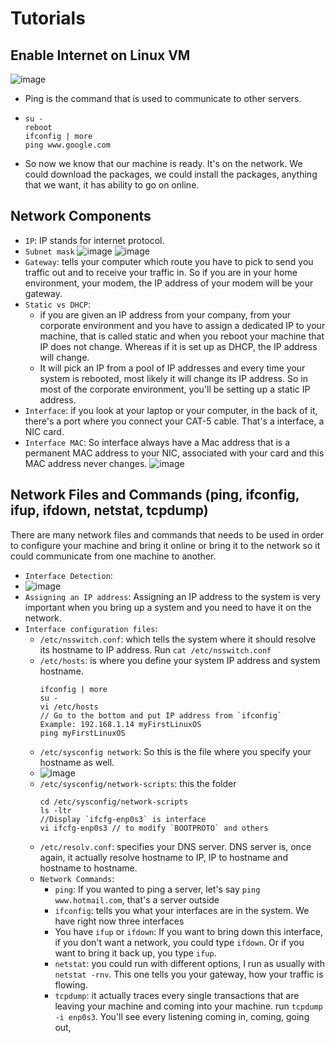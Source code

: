 # Tutorials
## Enable Internet on Linux VM
![image](https://github.com/hieunguyen0202/Udemy-Course-Training/assets/98166568/e632c217-45d5-4735-a6b9-cba07afe4ece)
- Ping is the command that is used to communicate to other servers.
- ```
  su -
  reboot
  ifconfig | more
  ping www.google.com
  ```
- So now we know that our machine is ready. It's on the network. We could download the packages, we could install the packages, anything that we want, it has ability to go on online.
## Network Components
- `IP`: IP stands for internet protocol.
- `Subnet mask`
  ![image](https://github.com/hieunguyen0202/Udemy-Course-Training/assets/98166568/f16cd5da-7164-438a-9353-03235ecc37d6)
  ![image](https://github.com/hieunguyen0202/Udemy-Course-Training/assets/98166568/4f7d34a1-4ce7-46a4-b812-f674cbd97038)
- `Gateway`: tells your computer which route you have to pick to send you traffic out and to receive your traffic in. So if you are in your home environment, your modem, the IP address of your modem will be your gateway.
- `Static vs DHCP`:
    -  if you are given an IP address from your company, from your corporate environment and you have to assign a dedicated IP to your machine, that is called static and when you reboot your machine that IP does not change. Whereas if it is set up as DHCP, the IP address will change.
    -  It will pick an IP from a pool of IP addresses and every time your system is rebooted, most likely it will change its IP address. So in most of the corporate environment, you'll be setting up a static IP address.
- `Interface`: if you look at your laptop or your computer, in the back of it, there's a port where you connect your CAT-5 cable. That's a interface, a NIC card.
- `Interface MAC`: So interface always have a Mac address that is a permanent MAC address to your NIC, associated with your card and this MAC address never changes.
![image](https://github.com/hieunguyen0202/Udemy-Course-Training/assets/98166568/d9853510-7765-4095-b435-c7978ef09048)
## Network Files and Commands (ping, ifconfig, ifup, ifdown, netstat, tcpdump)
There are many network files and commands that needs to be used in order to configure your machine and bring it online or bring it to the network so it could communicate from one machine to another.
- `Interface Detection`:
- ![image](https://github.com/hieunguyen0202/Udemy-Course-Training/assets/98166568/a583cc1c-7d68-447c-b95d-99ca9079e7b8)
- `Assigning an IP address`: Assigning an IP address to the system is very important when you bring up a system and you need to have it on the network.
- `Interface configuration files`:
   - `/etc/nsswitch.conf`: which tells the system where it should resolve its hostname to IP address. Run  `cat /etc/nsswitch.conf`
   - `/etc/hosts`: is where you define your system IP address and system hostname.
      ```
      ifconfig | more
      su -
      vi /etc/hosts
      // Go to the bottom and put IP address from `ifconfig`
      Example: 192.168.1.14 myFirstLinuxOS
      ping myFirstLinuxOS
      ```
  - `/etc/sysconfig network`: So this is the file where you specify your hostname as well.
  - ![image](https://github.com/hieunguyen0202/Udemy-Course-Training/assets/98166568/f41ca2b6-04ca-43b1-ba58-639a2c63cb94)
  - `/etc/sysconfig/network-scripts`: this the folder
     ```
     cd /etc/sysconfig/network-scripts
     ls -ltr
     //Display `ifcfg-enp0s3` is interface
     vi ifcfg-enp0s3 // to modify `BOOTPROTO` and others

     ```
  - `/etc/resolv.conf`: specifies your DNS server. DNS server is, once again, it actually resolve hostname to IP, IP to hostname and hostname to hostname.
  - `Network Commands`:
      - `ping`: If you wanted to ping a server, let's say `ping www.hotmail.com`, that's a server outside
      - `ifconfig`: tells you what your interfaces are in the system. We have right now three interfaces
      - You have `ifup` or `ifdown`: If you want to bring down this interface, if you don't want a network, you could type `ifdown`. Or if you want to bring it back up, you type `ifup`.
      - `netstat`: you could run with different options, I run as usually with `netstat -rnv`. This one tells you your gateway, how your traffic is flowing.
      - `tcpdump`: it actually traces every single transactions that are leaving your machine and coming into your machine. run `tcpdump -i enp0s3`. You'll see every listening coming in, coming, going out,
